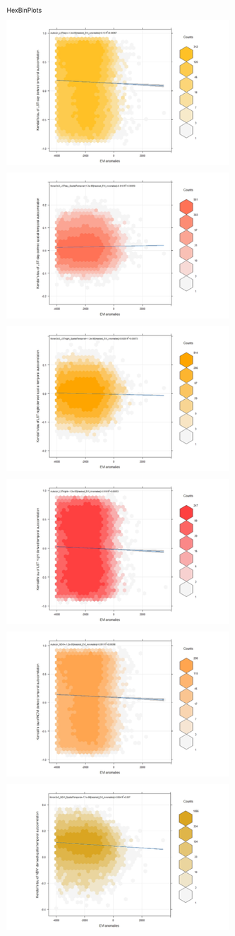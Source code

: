 HexBinPlots

![](LSTdayautocor.jpeg) 

![](LSTdayspatialtempautocor.jpeg) 

![](LStnightspatialtempautocor.jpeg) 

![](LStnightautocor.jpeg) 

![](NDVIautocor.jpeg) 

![](NDVIspattempautocor.jpeg) 
